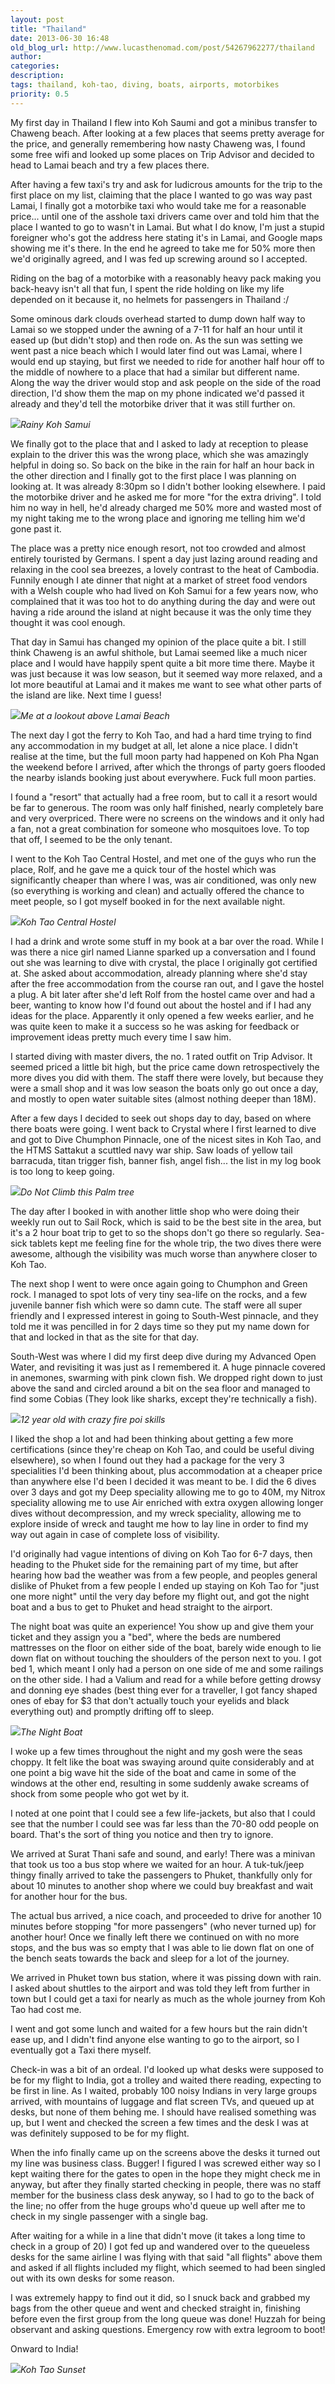 ```yaml
---
layout: post
title: "Thailand"
date: 2013-06-30 16:48
old_blog_url: http://www.lucasthenomad.com/post/54267962277/thailand
author: 
categories: 
description: 
tags: thailand, koh-tao, diving, boats, airports, motorbikes
priority: 0.5
---
```


My first day in Thailand I flew into Koh Saumi and got a minibus transfer to Chaweng beach. After looking at a few places that seems pretty average for the price, and generally remembering how nasty Chaweng was, I found some free wifi and looked up some places on Trip Advisor and decided to head to Lamai beach and try a few places there.

After having a few taxi's try and ask for ludicrous amounts for the trip to the first place on my list, claiming that the place I wanted to go was way past Lamai, I finally got a motorbike taxi who would take me for a reasonable price... until one of the asshole taxi drivers came over and told him that the place I wanted to go to wasn't in Lamai. But what I do know, I'm just a stupid foreigner who's got the address here stating it's in Lamai, and Google maps showing me it's there. In the end he agreed to take me for 50% more then we'd originally agreed, and I was fed up screwing around so I accepted.

<!-- more -->

Riding on the bag of a motorbike with a reasonably heavy pack making you back-heavy isn't all that fun, I spent the ride holding on like my life depended on it because it, no helmets for passengers in Thailand :/

Some ominous dark clouds overhead started to dump down half way to Lamai so we stopped under the awning of a 7-11 for half an hour until it eased up (but didn't stop) and then rode on. As the sun was setting we went past a nice beach which I would later find out was Lamai, where I would end up staying, but first we needed to ride for another half hour off to the middle of nowhere to a place that had a similar but different name. Along the way the driver would stop and ask people on the side of the road direction, I'd show them the map on my phone indicated we'd passed it already and they'd tell the motorbike driver that it was still further on.

<p class="flickr-image-container"><span class="polaroid"><img src="http://media.tumblr.com/432b7918eb3f5068412e504f32388f42/tumblr_inline_mp7sx6xLtN1qz4rgp.jpg" /><em>Rainy Koh Samui</em></span></p>

We finally got to the place that and I asked to lady at reception to please explain to the driver this was the wrong place, which she was amazingly helpful in doing so. So back on the bike in the rain for half an hour back in the other direction and I finally got to the first place I was planning on looking at. It was already 8:30pm so I didn't bother looking elsewhere. I paid the motorbike driver and he asked me for more "for the extra driving". I told him no way in hell, he'd already charged me 50% more and wasted most of my night taking me to the wrong place and ignoring me telling him we'd gone past it.

The place was a pretty nice enough resort, not too crowded and almost entirely touristed by Germans. I spent a day just lazing around reading and relaxing in the cool sea breezes, a lovely contrast to the heat of Cambodia. Funnily enough I ate dinner that night at a market of street food vendors with a Welsh couple who had lived on Koh Samui for a few years now, who complained that it was too hot to do anything during the day and were out having a ride around the island at night because it was the only time they thought it was cool enough.

That day in Samui has changed my opinion of the place quite a bit. I still think Chaweng is an awful shithole, but Lamai seemed like a much nicer place and I would have happily spent quite a bit more time there. Maybe it was just because it was low season, but it seemed way more relaxed, and a lot more beautiful at Lamai and it makes me want to see what other parts of the island are like. Next time I guess!

<p class="flickr-image-container"><span class="polaroid"><img src="http://media.tumblr.com/5cd8dc6100b3387093113618abd4ac3b/tumblr_inline_mp7src6bUq1qz4rgp.jpg" /><em>Me at a lookout above Lamai Beach</em></span></p>

The next day I got the ferry to Koh Tao, and had a hard time trying to find any accommodation in my budget at all, let alone a nice place. I didn't realise at the time, but the full moon party had happened on Koh Pha Ngan the weekend before I arrived, after which the throngs of party goers flooded the nearby islands booking just about everywhere. Fuck full moon parties.

I found a "resort" that actually had a free room, but to call it a resort would be far to generous. The room was only half finished, nearly completely bare and very overpriced. There were no screens on the windows and it only had a fan, not a great combination for someone who mosquitoes love. To top that off, I seemed to be the only tenant.

I went to the Koh Tao Central Hostel, and met one of the guys who run the place, Rolf, and he gave me a quick tour of the hostel which was significantly cheaper than where I was, was air conditioned, was only new (so everything is working and clean) and actually offered the chance to meet people, so I got myself booked in for the next available night.

<p class="flickr-image-container"><span class="polaroid"><img src="http://media.tumblr.com/dd3a72a70ec8e073ad57a6c638b4f264/tumblr_inline_mp7sqhbuRQ1qz4rgp.jpg" /><em>Koh Tao Central Hostel</em></span></p>

I had a drink and wrote some stuff in my book at a bar over the road. While I was there a nice girl named Lianne sparked up a conversation and I found out she was learning to dive with crystal, the place I originally got certified at. She asked about accommodation, already planning where she'd stay after the free accommodation from the course ran out, and I gave the hostel a plug. A bit later after she'd left Rolf from the hostel came over and had a beer, wanting to know how I'd found out about the hostel and if I had any ideas for the place. Apparently it only opened a few weeks earlier, and he was quite keen to make it a success so he was asking for feedback or improvement ideas pretty much every time I saw him.

I started diving with master divers, the no. 1 rated outfit on Trip Advisor. It seemed priced a little bit high, but the price came down retrospectively the more dives you did with them. The staff there were lovely, but because they were a small shop and it was low season the boats only go out once a day, and mostly to open water suitable sites (almost nothing deeper than 18M).

After a few days I decided to seek out shops day to day, based on where there boats were going. I went back to Crystal where I first learned to dive and got to Dive Chumphon Pinnacle, one of the nicest sites in Koh Tao, and the HTMS Sattakut a scuttled navy war ship. Saw loads of yellow tail barracuda, titan trigger fish, banner fish, angel fish... the list in my log book is too long to keep going.

<p class="flickr-image-container"><span class="polaroid"><img src="http://media.tumblr.com/2455213b574ac25a9557f0524f6ad7eb/tumblr_inline_mp7srrvC5K1qz4rgp.jpg" /><em>Do Not Climb this Palm tree</em></span></p>

The day after I booked in with another little shop who were doing their weekly run out to Sail Rock, which is said to be the best site in the area, but it's a 2 hour boat trip to get to so the shops don't go there so regularly. Sea-sick tablets kept me feeling fine for the whole trip, the two dives there were awesome, although the visibility was much worse than anywhere closer to Koh Tao.

The next shop I went to were once again going to Chumphon and Green rock. I managed to spot lots of very tiny sea-life on the rocks, and a few juvenile banner fish which were so damn cute. The staff were all super friendly and I expressed interest in going to South-West pinnacle, and they told me it was pencilled in for 2 days time so they put my name down for that and locked in that as the site for that day.

South-West was where I did my first deep dive during my Advanced Open Water, and revisiting it was just as I remembered it. A huge pinnacle covered in anemones, swarming with pink clown fish. We dropped right down to just above the sand and circled around a bit on the sea floor and managed to find some Cobias (They look like sharks, except they're technically a fish).

<p class="flickr-image-container"><span class="polaroid"><img src="http://media.tumblr.com/accf41a869fbba77f6f09d15dddcf6d7/tumblr_inline_mp7sqct2ob1qz4rgp.jpg" /><em>12 year old with crazy fire poi skills</em></span></p>

I liked the shop a lot and had been thinking about getting a few more certifications (since they're cheap on Koh Tao, and could be useful diving elsewhere), so when I found out they had a package for the very 3 specialities I'd been thinking about, plus accommodation at a cheaper price than anywhere else I'd been I decided it was meant to be. I did the 6 dives over 3 days and got my Deep speciality allowing me to go to 40M, my Nitrox speciality allowing me to use Air enriched with extra oxygen allowing longer dives without decompression, and my wreck speciality, allowing me to explore inside of wreck and taught me how to lay line in order to find my way out again in case of complete loss of visibility.

I'd originally had vague intentions of diving on Koh Tao for 6-7 days, then heading to the Phuket side for the remaining part of my time, but after hearing how bad the weather was from a few people, and peoples general dislike of Phuket from a few people I ended up staying on Koh Tao for "just one more night" until the very day before my flight out, and got the night boat and a bus to get to Phuket and head straight to the airport.

The night boat was quite an experience! You show up and give them your ticket and they assign you a "bed", where the beds are numbered mattresses on the floor on either side of the boat, barely wide enough to lie down flat on without touching the shoulders of the person next to you. I got bed 1, which meant I only had a person on one side of me and some railings on the other side. I had a Valium and read for a while before getting drowsy and donning eye shades (best thing ever for a traveller, I got fancy shaped ones of ebay for $3 that don't actually touch your eyelids and black everything out) and promptly drifting off to sleep.

<p class="flickr-image-container"><span class="polaroid"><img src="http://media.tumblr.com/453c5ec287a93f35c05636633231b796/tumblr_inline_mp7srjvVsa1qz4rgp.jpg" /><em>The Night Boat</em></span></p>

I woke up a few times throughout the night and my gosh were the seas choppy. It felt like the boat was swaying around quite considerably and at one point a big wave hit the side of the boat and came in some of the windows at the other end, resulting in some suddenly awake screams of shock from some people who got wet by it.

I noted at one point that I could see a few life-jackets, but also that I could see that the number I could see was far less than the 70-80 odd people on board. That's the sort of thing you notice and then try to ignore.

We arrived at Surat Thani safe and sound, and early! There was a minivan that took us too a bus stop where we waited for an hour. A tuk-tuk/jeep thingy finally arrived to take the passengers to Phuket, thankfully only for about 10 minutes to another shop where we could buy breakfast and wait for another hour for the bus.

The actual bus arrived, a nice coach, and proceeded to drive for another 10 minutes before stopping "for more passengers" (who never turned up) for another hour! Once we finally left there we continued on with no more stops, and the bus was so empty that I was able to lie down flat on one of the bench seats towards the back and sleep for a lot of the journey.

We arrived in Phuket town bus station, where it was pissing down with rain. I asked about shuttles to the airport and was told they left from further in town but I could get a taxi for nearly as much as the whole journey from Koh Tao had cost me.

I went and got some lunch and waited for a few hours but the rain didn't ease up, and I didn't find anyone else wanting to go to the airport, so I eventually got a Taxi there myself.

Check-in was a bit of an ordeal. I'd looked up what desks were supposed to be for my flight to India, got a trolley and waited there reading, expecting to be first in line. As I waited, probably 100 noisy Indians in very large groups arrived, with mountains of luggage and flat screen TVs, and queued up at desks, but none of them behing me. I should have realised something was up, but I went and checked the screen a few times and the desk I was at was definitely supposed to be for my flight.

When the info finally came up on the screens above the desks it turned out my line was business class. Bugger! I figured I was screwed either way so I kept waiting there for the gates to open in the hope they might check me in anyway, but after they finally started checking in people, there was no staff member for the business class desk anyway, so I had to go to the back of the line; no offer from the huge groups who'd queue up well after me to check in my single passenger with a single bag.

After waiting for a while in a line that didn't move (it takes a long time to check in a group of 20) I got fed up and wandered over to the queueless desks for the same airline I was flying with that said "all flights" above them and asked if all flights included my flight, which seemed to had been singled out with its own desks for some reason.

I was extremely happy to find out it did, so I snuck back and grabbed my bags from the other queue and went and checked straight in, finishing before even the first group from the long queue was done! Huzzah for being observant and asking questions. Emergency row with extra legroom to boot!

Onward to India!

<p class="flickr-image-container"><span class="polaroid"><img src="http://media.tumblr.com/cdfbc4ee7269cd3df4e96e428155bad7/tumblr_inline_mp7sqn6o9G1qz4rgp.jpg" /><em>Koh Tao Sunset</em></span></p>
